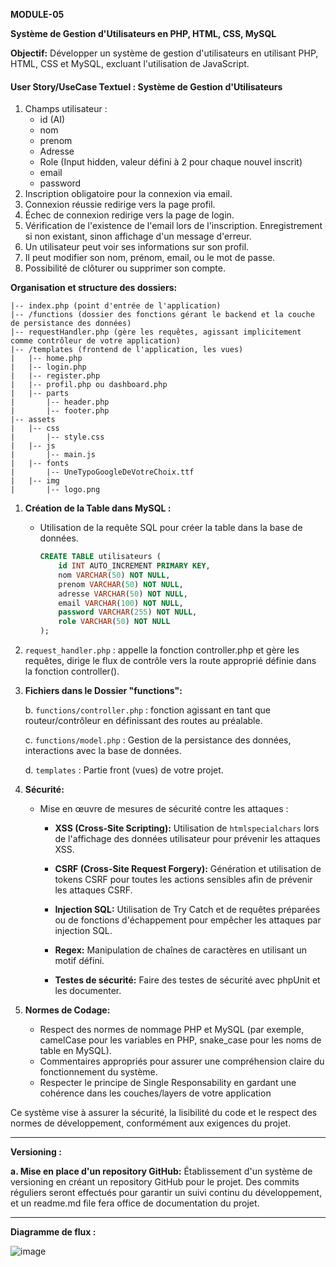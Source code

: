 **MODULE-05**

**Système de Gestion d'Utilisateurs en PHP, HTML, CSS, MySQL**

**Objectif:**
Développer un système de gestion d'utilisateurs en utilisant PHP, HTML, CSS et MySQL, excluant l'utilisation de JavaScript.

#### User Story/UseCase Textuel : Système de Gestion d'Utilisateurs
   1. Champs utilisateur :
      - id (AI)
      - nom
      - prenom
      - Adresse
      - Role (Input hidden, valeur défini à 2 pour chaque nouvel inscrit)
      - email
      - password
   2. Inscription obligatoire pour la connexion via email.
   3. Connexion réussie redirige vers la page profil.
   4. Échec de connexion redirige vers la page de login.
   5. Vérification de l'existence de l'email lors de l'inscription. Enregistrement si non existant, sinon affichage d'un message d'erreur.
   6. Un utilisateur peut voir ses informations sur son profil.
   7. Il peut modifier son nom, prénom, email, ou le mot de passe.
   8. Possibilité de clôturer ou supprimer son compte.

**Organisation et structure des dossiers:**
```plaintext
|-- index.php (point d'entrée de l'application)
|-- /functions (dossier des fonctions gérant le backend et la couche de persistance des données)
|-- requestHandler.php (gère les requêtes, agissant implicitement comme contrôleur de votre application)
|-- /templates (frontend de l'application, les vues)
|   |-- home.php
|   |-- login.php
|   |-- register.php
|   |-- profil.php ou dashboard.php
|   |-- parts
|       |-- header.php
|       |-- footer.php
|-- assets
|   |-- css
|       |-- style.css
|   |-- js
|       |-- main.js
|   |-- fonts
|       |-- UneTypoGoogleDeVotreChoix.ttf
|   |-- img
|       |-- logo.png
```

1. **Création de la Table dans MySQL :**
   - Utilisation de la requête SQL pour créer la table dans la base de données.

     ```sql
     CREATE TABLE utilisateurs (
         id INT AUTO_INCREMENT PRIMARY KEY,
         nom VARCHAR(50) NOT NULL,
         prenom VARCHAR(50) NOT NULL,
         adresse VARCHAR(50) NOT NULL,
         email VARCHAR(100) NOT NULL,
         password VARCHAR(255) NOT NULL,
         role VARCHAR(50) NOT NULL
     );
     ```
2. `request_handler.php` : appelle la fonction controller.php et gère les requêtes, dirige le flux de contrôle vers la route approprié définie dans la fonction controller().

3. **Fichiers dans le Dossier "functions":**  
   
   b. `functions/controller.php` : fonction agissant en tant que routeur/contrôleur en définissant des routes au préalable.
   
   c. `functions/model.php` : Gestion de la persistance des données, interactions avec la base de données.

   d. `templates` : Partie front (vues) de votre projet.

4. **Sécurité:**
   - Mise en œuvre de mesures de sécurité contre les attaques :
     - **XSS (Cross-Site Scripting):**
       Utilisation de `htmlspecialchars` lors de l'affichage des données utilisateur pour prévenir les attaques XSS.
     
     - **CSRF (Cross-Site Request Forgery):**
       Génération et utilisation de tokens CSRF pour toutes les actions sensibles afin de prévenir les attaques CSRF.
     
     - **Injection SQL:**
       Utilisation de Try Catch et de requêtes préparées ou de fonctions d'échappement pour empêcher les attaques par injection SQL.

     - **Regex:**
       Manipulation de chaînes de caractères en utilisant un motif défini.
       
     - **Testes de sécurité:**
       Faire des testes de sécurité avec phpUnit et les documenter.
       
           
6. **Normes de Codage:**
   - Respect des normes de nommage PHP et MySQL (par exemple, camelCase pour les variables en PHP, snake_case pour les noms de table en MySQL).
   - Commentaires appropriés pour assurer une compréhension claire du fonctionnement du système.
   - Respecter le principe de Single Responsability en gardant une cohérence dans les couches/layers de votre application 

Ce système vise à assurer la sécurité, la lisibilité du code et le respect des normes de développement, conformément aux exigences du projet.

---

**Versioning :**

**a. Mise en place d'un repository GitHub:**
Établissement d'un système de versioning en créant un repository GitHub pour le projet. Des commits réguliers seront effectués pour garantir un suivi continu du développement, et un readme.md file fera office de documentation du projet.

---

**Diagramme de flux :**

![image](https://github.com/yugmerabtene/ESIEA-FISE-WEB-2024/assets/3670077/8acf0d84-40ff-4ff0-b252-84fdc2b7076f)
